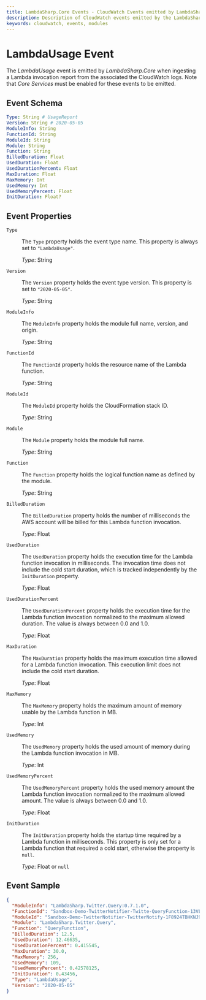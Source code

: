 ```yaml
---
title: LambdaSharp.Core Events - CloudWatch Events emitted by LambdaSharp.Core - LambdaSharp
description: Description of CloudWatch events emitted by the LambdaSharp.Core module
keywords: cloudwatch, events, modules
---
```


# LambdaUsage Event

The _LambdaUsage_ event is emitted by _LambdaSharp.Core_ when ingesting a Lambda invocation report from the associated the CloudWatch logs. Note that _Core Services_ must be enabled for these events to be emitted.

## Event Schema

```yaml
Type: String # UsageReport
Version: String # 2020-05-05
ModuleInfo: String
FunctionId: String
ModuleId: String
Module: String
Function: String
BilledDuration: Float
UsedDuration: Float
UsedDurationPercent: Float
MaxDuration: Float
MaxMemory: Int
UsedMemory: Int
UsedMemoryPercent: Float
InitDuration: Float?
```

## Event Properties

<dl>

<dt><code>Type</code></dt>
<dd>

The <code>Type</code> property holds the event type name. This property is always set to <code>"LambdaUsage"</code>.

<i>Type</i>: String
</dd>

<dt><code>Version</code></dt>
<dd>

The <code>Version</code> property holds the event type version. This property is set to <code>"2020-05-05"</code>.

<i>Type</i>: String
</dd>

<dt><code>ModuleInfo</code></dt>
<dd>

The <code>ModuleInfo</code> property holds the module full name, version, and origin.

<i>Type</i>: String
</dd>

<dt><code>FunctionId</code></dt>
<dd>

The <code>FunctionId</code> property holds the resource name of the Lambda function.

<i>Type</i>: String
</dd>

<dt><code>ModuleId</code></dt>
<dd>

The <code>ModuleId</code> property holds the CloudFormation stack ID.

<i>Type</i>: String
</dd>

<dt><code>Module</code></dt>
<dd>

The <code>Module</code> property holds the module full name.

<i>Type</i>: String
</dd>

<dt><code>Function</code></dt>
<dd>

The <code>Function</code> property holds the logical function name as defined by the module.

<i>Type</i>: String
</dd>

<dt><code>BilledDuration</code></dt>
<dd>

The <code>BilledDuration</code> property holds the number of milliseconds the AWS account will be billed for this Lambda function invocation.

<i>Type</i>: Float
</dd>

<dt><code>UsedDuration</code></dt>
<dd>

The <code>UsedDuration</code> property holds the execution time for the Lambda function invocation in milliseconds. The invocation time does not include the cold start duration, which is tracked independently by the <code>InitDuration</code> property.

<i>Type</i>: Float
</dd>

<dt><code>UsedDurationPercent</code></dt>
<dd>

The <code>UsedDurationPercent</code> property holds the execution time for the Lambda function invocation normalized to the maximum allowed duration. The value is always between 0.0 and 1.0.

<i>Type</i>: Float
</dd>

<dt><code>MaxDuration</code></dt>
<dd>

The <code>MaxDuration</code> property holds the maximum execution time allowed for a Lambda function invocation. This execution limit does not include the cold start duration.

<i>Type</i>: Float
</dd>

<dt><code>MaxMemory</code></dt>
<dd>

The <code>MaxMemory</code> property holds the maximum amount of memory usable by the Lambda function in MB.

<i>Type</i>: Int
</dd>

<dt><code>UsedMemory</code></dt>
<dd>

The <code>UsedMemory</code> property holds the used amount of memory during the Lambda function invocation in MB.

<i>Type</i>: Int
</dd>

<dt><code>UsedMemoryPercent</code></dt>
<dd>

The <code>UsedMemoryPercent</code> property holds the used memory amount the Lambda function invocation normalized to the maximum allowed amount. The value is always between 0.0 and 1.0.

<i>Type</i>: Float
</dd>

<dt><code>InitDuration</code></dt>
<dd>

The <code>InitDuration</code> property holds the startup time required by a Lambda function in milliseconds. This property is only set for a Lambda function that required a cold start, otherwise the property is <code>null</code>.

<i>Type</i>: Float or <code>null</code>
</dd>

</dl>

## Event Sample

```json
{
  "ModuleInfo": "LambdaSharp.Twitter.Query:0.7.1.0",
  "FunctionId": "Sandbox-Demo-TwitterNotifier-Twitte-QueryFunction-13VL7ZV8BTWKN",
  "ModuleId": "Sandbox-Demo-TwitterNotifier-TwitterNotify-1F8924TBHKNJ9",
  "Module": "LambdaSharp.Twitter.Query",
  "Function": "QueryFunction",
  "BilledDuration": 12.5,
  "UsedDuration": 12.46635,
  "UsedDurationPercent": 0.415545,
  "MaxDuration": 30.0,
  "MaxMemory": 256,
  "UsedMemory": 109,
  "UsedMemoryPercent": 0.42578125,
  "InitDuration": 0.43456,
  "Type": "LambdaUsage",
  "Version": "2020-05-05"
}
```
